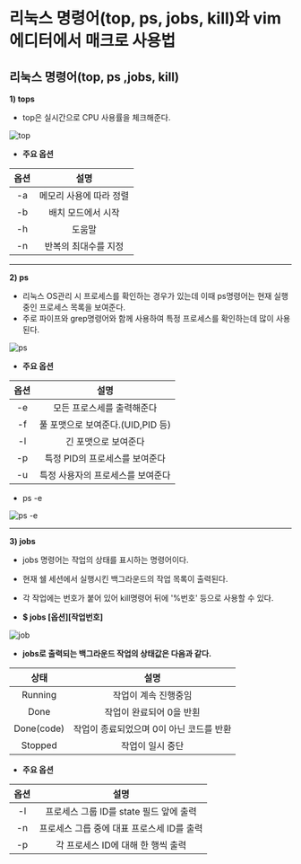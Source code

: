 # 리눅스 명령어(top, ps, jobs, kill)와 vim에디터에서 매크로 사용법


## 리눅스 명령어(top, ps ,jobs, kill)
**1) tops**
* top은 실시간으로 CPU 사용률을 체크해준다.

![top](https://user-images.githubusercontent.com/98298940/171864295-e8338724-7ae3-4c9d-8499-9b4d0ed4ccc0.png)

* **주요 옵션**

|옵션|설명|
|:---:|:---:|
|-a|메모리 사용에 따라 정렬|
|-b|배치 모드에서 시작|
|-h|도움말|
|-n|반복의 최대수를 지정|

---

**2) ps**
* 리눅스 OS관리 시 프로세스를 확인하는 경우가 있는데 이때 ps명령어는 현재 실행중인 프로세스 목록을 보여준다.
* 주로 파이프와 grep명령어와 함께 사용하여 특정 프로세스를 확인하는데 많이 사용된다.

 ![ps](https://user-images.githubusercontent.com/98298940/171865892-024fbd7f-bafa-42da-9ad8-1084c2d1d2d2.png)
 
 * **주요 옵션**
 
 |옵션|설명|
 |:---:|:---:|
 |-e|모든 프로스세를 출력해준다|
 |-f|풀 포맷으로 보여준다.(UID,PID 등)|
 |-l|긴 포맷으로 보여준다|
 |-p|특정 PID의 프로세스를 보여준다|
 |-u|특정 사용자의 프로세스를 보여준다|
 
 * ps -e
 
 
 ![ps -e](https://user-images.githubusercontent.com/98298940/171866937-cbb05a70-66fc-4cd9-8226-df8752c2dc13.png)
 
 ---
 
 **3) jobs**
 * jobs 명령어는 작업의 상태를 표시하는 명령어이다.
 * 현재 쉘 세션에서 실행시킨 백그라운드의 작업 목록이 출력된다.
 * 각 작업에는 번호가 붙어 있어 kill명령어 뒤에 '%번호' 등으로 사용할 수 있다.
 
  * **$ jobs [옵션][작업번호]** 


 ![job](https://user-images.githubusercontent.com/98298940/171868298-aa30a5d0-3fa5-4765-b7ee-55488013f330.png)

 * **jobs로 출력되는 백그라운드 작업의 상태값은 다음과 같다.**

|상태|설명|
|:---:|:---:|
|Running|작업이 계속 진행중임|
|Done|작업이 완료되어 0을 반횐|
|Done(code)|작업이 종료되었으며 0이 아닌 코드를 반환|
|Stopped|작업이 일시 중단|


* **주요 옵션**


|옵션|설명|
|:---:|:---:|
|-l|프로세스 그룹 ID를 state 필드 앞에 출력|
|-n|프로세스 그릅 중에 대표 프로스세 ID를 출력|
|-p|각 프로세스 ID에 대해 한 행씩 출력|
 


